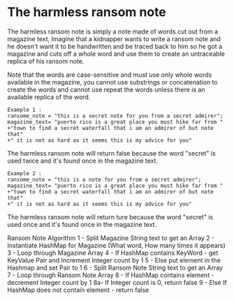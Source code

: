 # The harmless ransom note

The harmless ransom note is simply a note made of words cut out from a magazine text, Imagine that a kidnapper wants to write a ransom note and he doesn't want it to be handwritten and be traced back to him so he got a magazine and cuts off a whole word and use them to create an untraceable replica of his ransom note.

Note that the words are case-sensitive and must use only whole words available in the magazine, you cannot use substrings or concatenation to create the words and cannot use repeat the words unless there is an available replica of the word.

```
Example 1 :
ransome_note = "this is a secret note for you from a secret admirer";
magazine_text= "puerto rico is a great place you must hike far from "
+"town to find a secret waterfall that i am an admirer of but note that"
+" it is not as hard as it seems this is my advice for you"
```

The harmless ransom note will return false because the word "secret" is used twice and it's found once in the magazine text.

```
Example 2 :
ransome_note = "this is a note for you from a secret admirer";
magazine_text= "puerto rico is a great place you must hike far from "
+"town to find a secret waterfall that i am an admirer of but note that"
+" it is not as hard as it seems this is my advice for you"
```

The harmless ransom note will return ture because the word "secret" is used once and it's found once in the magazine text.


Ransom Note Algorithm
1 - Split Magazine String text to get an Array
2 - Instantiate HashMap for Magazine (What word, How many times it appears)
3 - Loop through Magazine Array
4 - If HashMap contains KeyWord - get KeyValue Pair and Increment Integer count by 1
5 - Else put element in the Hashmap and set Pair to 1
6 - Split Ransom Note String text to get an Array
7 - Loop through Ransom Note Array
8 - If HashMap contains element - decrement Integer count by 1
8a- If Integer count is 0, return false
9 - Else If HashMap does not contain element - return false